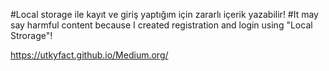#Local storage ile kayıt ve giriş yaptığım için zararlı içerik yazabilir! 
#It may say harmful content because I created registration and login using "Local Strorage"!

https://utkyfact.github.io/Medium.org/
